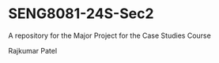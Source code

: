# SENG8081-24S-Sec2
A repository for the Major Project for the Case Studies Course 

Rajkumar Patel

